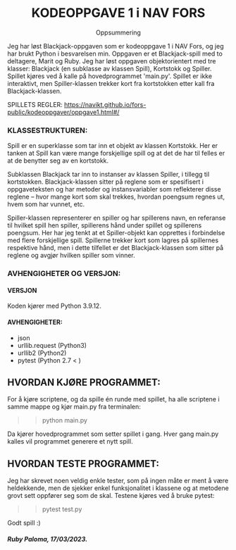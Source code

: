 <h1 align="center">KODEOPPGAVE 1 i NAV FORS</h1>

<p align="center">Oppsummering</p>


Jeg har løst Blackjack-oppgaven som er kodeoppgave 1 i NAV Fors, og jeg har brukt Python i besvarelsen min.
Oppgaven er et Blackjack-spill med to deltagere, Marit og Ruby. Jeg har løst oppgaven objektorientert med tre klasser:
Blackjack (en subklasse av klassen Spill), Kortstokk og Spiller. Spillet kjøres ved å kalle på hovedprogrammet 'main.py'. 
Spillet er ikke interaktivt, men Spiller-klassen trekker kort fra kortstokken etter kall fra Blackjack-klassen.

SPILLETS REGLER: https://navikt.github.io/fors-public/kodeoppgaver/oppgave1.html#/ 


### KLASSESTRUKTUREN:
Spill er en superklasse som tar inn et objekt av klassen Kortstokk. Her er tanken at Spill kan være mange forskjellige 
spill og at det de har til felles er at de benytter seg av en kortstokk. 

Subklassen Blackjack tar inn to instanser av klassen Spiller, i tillegg til kortstokken. Blackjack-klassen sitter på 
reglene som er spesifisert i oppgaveteksten og har metoder og instansvariabler som reflekterer disse reglene – hvor 
mange kort som skal trekkes, hvordan poengsum regnes ut, hvem som har vunnet, etc.

Spiller-klassen representerer en spiller og har spillerens navn, en referanse til hvilket spill hen spiller, spillerens 
hånd under spillet og spillerens poengsum. Her har jeg tenkt at et Spiller-objekt kan opprettes i forbindelse med flere
forskjellige spill. Spillerne trekker kort som lagres på spillernes respektive hånd, men i dette tilfellet er det
Blackjack-klassen som sitter på reglene og avgjør hvilken spiller som vinner.

### AVHENGIGHETER OG VERSJON:
#### VERSJON
Koden kjører med Python 3.9.12.

#### AVHENGIGHETER:
- json
- urllib.request (Python3)
- urllib2 (Python2)
- pytest (Python 2.7 < )


## HVORDAN KJØRE PROGRAMMET:
For å kjøre scriptene, og da spille én runde med spillet, ha alle scriptene i samme mappe og kjør main.py fra terminalen:

>> python main.py

Da kjører hovedprogrammet som setter spillet i gang. Hver gang main.py kalles vil programmet generere et nytt spill.


## HVORDAN TESTE PROGRAMMET:
Jeg har skrevet noen veldig enkle tester, som på ingen måte er ment å være heldekkende, men de sjekker enkel 
funksjonalitet i klassene og at metodene grovt sett oppfører seg som de skal. Testene kjøres ved å bruke pytest:
>> pytest test.py

Godt spill :)

##### Ruby Paloma, 17/03/2023.
